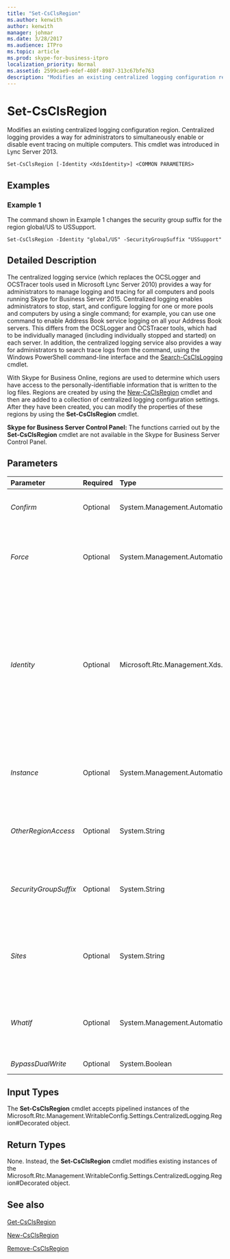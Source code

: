 ```yaml
---
title: "Set-CsClsRegion"
ms.author: kenwith
author: kenwith
manager: johmar
ms.date: 3/28/2017
ms.audience: ITPro
ms.topic: article
ms.prod: skype-for-business-itpro
localization_priority: Normal
ms.assetid: 2599cae9-edef-408f-8987-313c67bfe763
description: "Modifies an existing centralized logging configuration region. Centralized logging provides a way for administrators to simultaneously enable or disable event tracing on multiple computers. This cmdlet was introduced in Lync Server 2013."
---
```


# Set-CsClsRegion
 
Modifies an existing centralized logging configuration region. Centralized logging provides a way for administrators to simultaneously enable or disable event tracing on multiple computers. This cmdlet was introduced in Lync Server 2013.
  
```
Set-CsClsRegion [-Identity <XdsIdentity>] <COMMON PARAMETERS>

```

## Examples
<a name="Examples"> </a>

### Example 1

The command shown in Example 1 changes the security group suffix for the region global/US to USSupport.
  
```
Set-CsClsRegion -Identity "global/US" -SecurityGroupSuffix "USSupport"
```

## Detailed Description
<a name="DetailedDescription"> </a>

The centralized logging service (which replaces the OCSLogger and OCSTracer tools used in Microsoft Lync Server 2010) provides a way for administrators to manage logging and tracing for all computers and pools running Skype for Business Server 2015. Centralized logging enables administrators to stop, start, and configure logging for one or more pools and computers by using a single command; for example, you can use one command to enable Address Book service logging on all your Address Book servers. This differs from the OCSLogger and OCSTracer tools, which had to be individually managed (including individually stopped and started) on each server. In addition, the centralized logging service also provides a way for administrators to search trace logs from the command, using the Windows PowerShell command-line interface and the [Search-CsClsLogging](search-csclslogging.md) cmdlet.
  
With Skype for Business Online, regions are used to determine which users have access to the personally-identifiable information that is written to the log files. Regions are created by using the [New-CsClsRegion](new-csclsregion.md) cmdlet and then are added to a collection of centralized logging configuration settings. After they have been created, you can modify the properties of these regions by using the **Set-CsClsRegion** cmdlet.
  
 **Skype for Business Server Control Panel:** The functions carried out by the **Set-CsClsRegion** cmdlet are not available in the Skype for Business Server Control Panel.
  
## Parameters
<a name="DetailedDescription"> </a>

|**Parameter**|**Required**|**Type**|**Description**|
|:-----|:-----|:-----|:-----|
| _Confirm_ <br/> |Optional  <br/> |System.Management.Automation.SwitchParameter  <br/> |Prompts you for confirmation before executing the command.  <br/> |
| _Force_ <br/> |Optional  <br/> |System.Management.Automation.SwitchParameter  <br/> |Suppresses the display of any non-fatal error message that might occur when running the command.  <br/> |
| _Identity_ <br/> |Optional  <br/> |Microsoft.Rtc.Management.Xds.XdsIdentity  <br/> |Unique identifier for the region. Region Identities consist of the centralized logging configuration scope where the region was created plus a unique region name. For example, to refer to a global region named Redmond use this syntax:  <br/>  `-Identity "global/Redmond"` <br/> |
| _Instance_ <br/> |Optional  <br/> |System.Management.Automation.PSObject  <br/> |Allows you to pass a reference to an object rather than set individual parameter values.  <br/> |
| _OtherRegionAccess_ <br/> |Optional  <br/> |System.String  <br/> |Name of an additional region that can be accessed by authorized users for this region.  <br/> |
| _SecurityGroupSuffix_ <br/> |Optional  <br/> |System.String  <br/> |Suffix to be added to the end of the name of any security group that will be authorized for this region.  <br/> |
| _Sites_ <br/> |Optional  <br/> |System.String  <br/> |Sites contained within this region. These correspond to the SideId attribute values in the topology document.  <br/> |
| _WhatIf_ <br/> |Optional  <br/> |System.Management.Automation.SwitchParameter  <br/> |Describes what would happen if you executed the command without actually executing the command.  <br/> |
| _BypassDualWrite_ <br/> |Optional  <br/> |System.Boolean  <br/> |PARAMVALUE: $true | $false  <br/> |
   
## Input Types
<a name="InputTypes"> </a>

The **Set-CsClsRegion** cmdlet accepts pipelined instances of the Microsoft.Rtc.Management.WritableConfig.Settings.CentralizedLogging.Region#Decorated object.
  
## Return Types
<a name="ReturnTypes"> </a>

None. Instead, the **Set-CsClsRegion** cmdlet modifies existing instances of the Microsoft.Rtc.Management.WritableConfig.Settings.CentralizedLogging.Region#Decorated object.
  
## See also
<a name="ReturnTypes"> </a>

#### 

[Get-CsClsRegion](get-csclsregion.md)
  
[New-CsClsRegion](new-csclsregion.md)
  
[Remove-CsClsRegion](remove-csclsregion.md)

